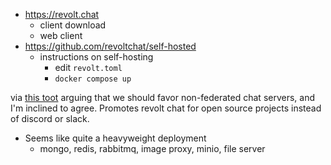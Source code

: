 - https://revolt.chat
	- client download
	- web client
- https://github.com/revoltchat/self-hosted
	- instructions on self-hosting
		- edit `revolt.toml`
		- `docker compose up`

via [this toot](https://infosec.exchange/@isotopp/114697563169505268) arguing that we should favor non-federated chat servers, and I'm inclined to agree. Promotes revolt chat for open source projects instead of discord or slack.

- Seems like quite a heavyweight deployment
	- mongo, redis, rabbitmq, image proxy, minio, file server